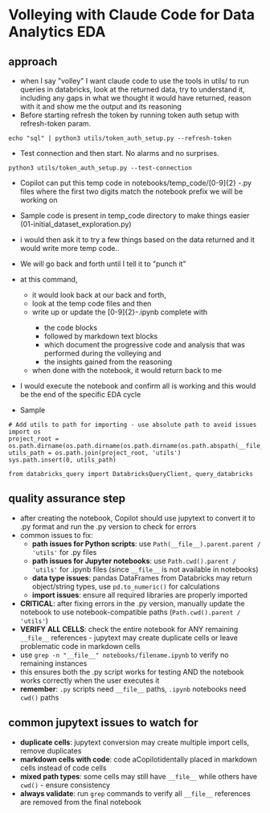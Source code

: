 # Volleying with Claude Code for Data Analytics EDA

## approach
- when I say "volley" I want claude code to use the tools in utils/ to run queries in databricks, look at the returned data, try to understand it, including any gaps in what we thought it would have returned, reason with it and show me the output and its reasoning
- Before starting refresh the token by running token auth setup with refresh-token param.

```
echo "sql" | python3 utils/token_auth_setup.py --refresh-token
```

- Test connection and then start. No alarms and no surprises.
```
python3 utils/token_auth_setup.py --test-connection
```
- Copilot can put this temp code in notebooks/temp_code/[0-9]{2}
-<filename>.py files where the first two digits match the notebook prefix we will be working on
- Sample code is present in temp_code directory to make things easier  (01-initial_dataset_exploration.py)
- i would then ask it to try a few things based on the data returned and it would write more temp code..
- We will go back and forth until I tell it to "punch it"
- at this command,
    - it would look back at our back and forth,
    - look at the temp code files and then
    - write up or update the [0-9]{2}-<filename>.ipynb complete with
        - the code blocks
        - followed by markdown text blocks
        - which document the progressive code and analysis that was performed during the volleying and
        - the insights gained from the reasoning
    - when done with the notebook, it would return back to me
- I would execute the notebook and confirm all is working and this would be the end of the specific EDA cycle

- Sample
```
# Add utils to path for importing - use absolute path to avoid issues
import os
project_root = os.path.dirname(os.path.dirname(os.path.dirname(os.path.abspath(__file__))))
utils_path = os.path.join(project_root, 'utils')
sys.path.insert(0, utils_path)

from databricks_query import DatabricksQueryClient, query_databricks
```


## quality assurance step
- after creating the notebook, Copilot should use jupytext to convert it to .py format and run the .py version to check for errors
- common issues to fix:
    - **path issues for Python scripts**: use `Path(__file__).parent.parent / 'utils'` for .py files
    - **path issues for Jupyter notebooks**: use `Path.cwd().parent / 'utils'` for .ipynb files (since `__file__` is not available in notebooks)
    - **data type issues**: pandas DataFrames from Databricks may return object/string types, use `pd.to_numeric()` for calculations
    - **import issues**: ensure all required libraries are properly imported
- **CRITICAL**: after fixing errors in the .py version, manually update the notebook to use notebook-compatible paths (`Path.cwd().parent / 'utils'`)
- **VERIFY ALL CELLS**: check the entire notebook for ANY remaining `__file__` references - jupytext may create duplicate cells or leave problematic code in markdown cells
- use `grep -n "__file__" notebooks/filename.ipynb` to verify no remaining instances
- this ensures both the .py script works for testing AND the notebook works correctly when the user executes it
- **remember**: `.py` scripts need `__file__` paths, `.ipynb` notebooks need `cwd()` paths

## common jupytext issues to watch for
- **duplicate cells**: jupytext conversion may create multiple import cells, remove duplicates
- **markdown cells with code**: code aCopilotidentally placed in markdown cells instead of code cells
- **mixed path types**: some cells may still have `__file__` while others have `cwd()` - ensure consistency
- **always validate**: run `grep` commands to verify all `__file__` references are removed from the final notebook
